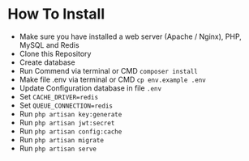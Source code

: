 # How To Install
- Make sure you have installed a web server (Apache / Nginx), PHP, MySQL and Redis
- Clone this Repository
- Create database
- Run Commend via terminal or CMD `composer install`
- Make file .env via terminal or CMD `cp env.example .env`
- Update Configuration database in file `.env`
- Set `CACHE_DRIVER=redis`
- Set `QUEUE_CONNECTION=redis`
- Run `php artisan key:generate`
- Run `php artisan jwt:secret`
- Run `php artisan config:cache`
- Run `php artisan migrate`
- Run `php artisan serve`
